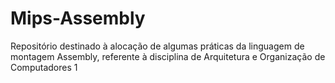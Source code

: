 # Mips-Assembly
Repositório destinado à alocação de algumas práticas da linguagem de montagem Assembly, referente à disciplina de Arquitetura e Organização de Computadores 1
